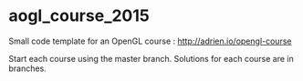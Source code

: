# aogl_course_2015
Small code template for an OpenGL course : http://adrien.io/opengl-course

Start each course using the master branch. Solutions for each course are in branches.
